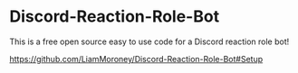 # Discord-Reaction-Role-Bot
This is a free open source easy to use code for a Discord reaction role bot!

https://github.com/LiamMoroney/Discord-Reaction-Role-Bot#Setup
